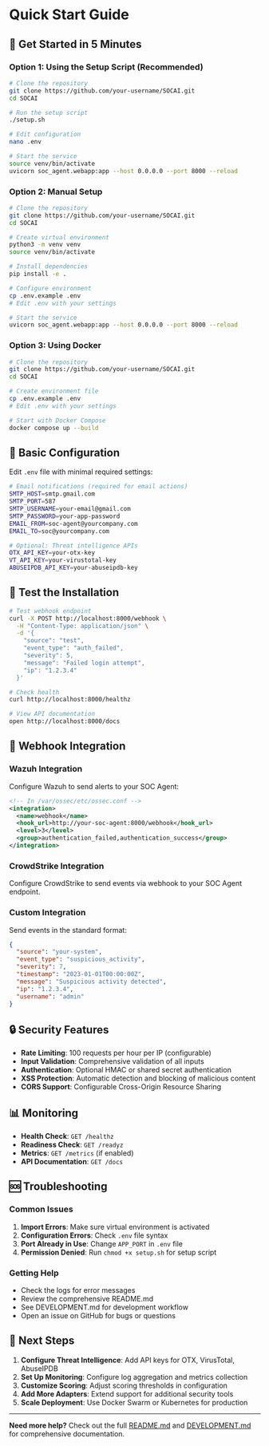 # Quick Start Guide

## 🚀 Get Started in 5 Minutes

### Option 1: Using the Setup Script (Recommended)

```bash
# Clone the repository
git clone https://github.com/your-username/SOCAI.git
cd SOCAI

# Run the setup script
./setup.sh

# Edit configuration
nano .env

# Start the service
source venv/bin/activate
uvicorn soc_agent.webapp:app --host 0.0.0.0 --port 8000 --reload
```

### Option 2: Manual Setup

```bash
# Clone the repository
git clone https://github.com/your-username/SOCAI.git
cd SOCAI

# Create virtual environment
python3 -m venv venv
source venv/bin/activate

# Install dependencies
pip install -e .

# Configure environment
cp .env.example .env
# Edit .env with your settings

# Start the service
uvicorn soc_agent.webapp:app --host 0.0.0.0 --port 8000 --reload
```

### Option 3: Using Docker

```bash
# Clone the repository
git clone https://github.com/your-username/SOCAI.git
cd SOCAI

# Create environment file
cp .env.example .env
# Edit .env with your settings

# Start with Docker Compose
docker compose up --build
```

## 🔧 Basic Configuration

Edit `.env` file with minimal required settings:

```bash
# Email notifications (required for email actions)
SMTP_HOST=smtp.gmail.com
SMTP_PORT=587
SMTP_USERNAME=your-email@gmail.com
SMTP_PASSWORD=your-app-password
EMAIL_FROM=soc-agent@yourcompany.com
EMAIL_TO=soc@yourcompany.com

# Optional: Threat intelligence APIs
OTX_API_KEY=your-otx-key
VT_API_KEY=your-virustotal-key
ABUSEIPDB_API_KEY=your-abuseipdb-key
```

## 🧪 Test the Installation

```bash
# Test webhook endpoint
curl -X POST http://localhost:8000/webhook \
  -H "Content-Type: application/json" \
  -d '{
    "source": "test",
    "event_type": "auth_failed",
    "severity": 5,
    "message": "Failed login attempt",
    "ip": "1.2.3.4"
  }'

# Check health
curl http://localhost:8000/healthz

# View API documentation
open http://localhost:8000/docs
```

## 📡 Webhook Integration

### Wazuh Integration
Configure Wazuh to send alerts to your SOC Agent:

```xml
<!-- In /var/ossec/etc/ossec.conf -->
<integration>
  <name>webhook</name>
  <hook_url>http://your-soc-agent:8000/webhook</hook_url>
  <level>3</level>
  <group>authentication_failed,authentication_success</group>
</integration>
```

### CrowdStrike Integration
Configure CrowdStrike to send events via webhook to your SOC Agent endpoint.

### Custom Integration
Send events in the standard format:

```json
{
  "source": "your-system",
  "event_type": "suspicious_activity",
  "severity": 7,
  "timestamp": "2023-01-01T00:00:00Z",
  "message": "Suspicious activity detected",
  "ip": "1.2.3.4",
  "username": "admin"
}
```

## 🔒 Security Features

- **Rate Limiting**: 100 requests per hour per IP (configurable)
- **Input Validation**: Comprehensive validation of all inputs
- **Authentication**: Optional HMAC or shared secret authentication
- **XSS Protection**: Automatic detection and blocking of malicious content
- **CORS Support**: Configurable Cross-Origin Resource Sharing

## 📊 Monitoring

- **Health Check**: `GET /healthz`
- **Readiness Check**: `GET /readyz`
- **Metrics**: `GET /metrics` (if enabled)
- **API Documentation**: `GET /docs`

## 🆘 Troubleshooting

### Common Issues

1. **Import Errors**: Make sure virtual environment is activated
2. **Configuration Errors**: Check `.env` file syntax
3. **Port Already in Use**: Change `APP_PORT` in `.env` file
4. **Permission Denied**: Run `chmod +x setup.sh` for setup script

### Getting Help

- Check the logs for error messages
- Review the comprehensive README.md
- See DEVELOPMENT.md for development workflow
- Open an issue on GitHub for bugs or questions

## 🎯 Next Steps

1. **Configure Threat Intelligence**: Add API keys for OTX, VirusTotal, AbuseIPDB
2. **Set Up Monitoring**: Configure log aggregation and metrics collection
3. **Customize Scoring**: Adjust scoring thresholds in configuration
4. **Add More Adapters**: Extend support for additional security tools
5. **Scale Deployment**: Use Docker Swarm or Kubernetes for production

---

**Need more help?** Check out the full [README.md](README.md) and [DEVELOPMENT.md](DEVELOPMENT.md) for comprehensive documentation.
